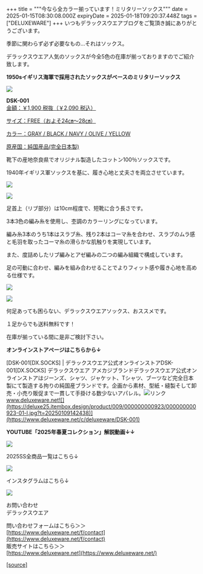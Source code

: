 +++
title = """今なら全カラー揃っています！ミリタリーソックス"""
date = 2025-01-15T08:30:08.000Z
expiryDate = 2025-01-18T09:20:37.448Z
tags = ["DELUXEWARE"]
+++
いつもデラックスウエアブログをご覧頂き誠にありがとうございます。

季節に関わらず必ず必要なもの...それはソックス。

デラックスウエア人気のソックスが今全5色の在庫が揃っておりますのでご紹介致します。

**1950sイギリス海軍で採用されたソックスがベースのミリタリーソックス**

[![](https://stat.ameba.jp/user_images/20250115/15/deluxeware/2b/d6/j/o0800120015533452562.jpg)](https://stat.ameba.jp/user_images/20250115/15/deluxeware/2b/d6/j/o0800120015533452562.jpg)

**DSK-001**  
[金額：￥1,900 税抜（￥2,090 税込）](https://www.deluxeware.net/c/deluxeware/DSK-001)

[サイズ：FREE（およそ24㎝～28㎝）](https://www.deluxeware.net/c/deluxeware/DSK-001)

[カラー：GRAY / BLACK / NAVY / OLIVE / YELLOW](https://www.deluxeware.net/c/deluxeware/DSK-001)

[原産国：純国産品(完全日本製)](https://www.deluxeware.net/c/deluxeware/DSK-001)

靴下の産地奈良県でオリジナル製造したコットン100％ソックスです。

1940年イギリス軍ソックスを基に、履き心地と丈夫さを両立させています。

[![](https://stat.ameba.jp/user_images/20250115/15/deluxeware/9b/3a/j/o0800120015533452566.jpg)](https://stat.ameba.jp/user_images/20250115/15/deluxeware/9b/3a/j/o0800120015533452566.jpg)

[![](https://stat.ameba.jp/user_images/20250115/15/deluxeware/41/07/j/o0800120015533452576.jpg)](https://stat.ameba.jp/user_images/20250115/15/deluxeware/41/07/j/o0800120015533452576.jpg)

足首上（リブ部分）は10cm程度で、短靴に合う長さです。

3本3色の編み糸を使用し、杢調のカラーリングになっています。

編み糸3本のうち1本はスラブ糸、残り2本はコーマ糸を合わせ、スラブのムラ感と毛羽を取ったコーマ糸の滑らかな肌触りを実現しています。

また、度詰めしたリブ編みとアゼ編みの二つの編み組織で構成しています。

足の可動に合わせ、編みを組み合わせることでよりフィット感や履き心地を高める仕様です。

[![](https://stat.ameba.jp/user_images/20250115/15/deluxeware/d0/ff/j/o0800120015533452580.jpg)](https://stat.ameba.jp/user_images/20250115/15/deluxeware/d0/ff/j/o0800120015533452580.jpg)

[![](https://stat.ameba.jp/user_images/20250115/15/deluxeware/d9/0b/j/o0800120015533452571.jpg)](https://stat.ameba.jp/user_images/20250115/15/deluxeware/d9/0b/j/o0800120015533452571.jpg)

何足あっても困らない、デラックスウエアソックス、おススメです。

１足からでも送料無料です！

在庫が揃っている間に是非ご検討下さい。

**オンラインストアページはこちらから↓**

[DSK-001\[DX.SOCKS\] | デラックスウエア公式オンラインストアDSK-001\[DX.SOCKS\] デラックスウエア アメカジブランドデラックスウエア公式オンラインストアはジーンズ、シャツ、ジャケット、Tシャツ、ブーツなど完全日本製にて製造する拘りの純国産ブランドです。企画から素材、型紙・縫製そして卸売・小売り販促まで一貫して手掛ける数少ないアパレル。![リンク](https://c.stat100.ameba.jp/ameblo/symbols/v3.20.0/svg/gray/editor_link.svg)www.deluxeware.net![](https://deluxe25.itembox.design/product/009/000000000923/000000000923-01-l.jpg?t=20250109142438)](https://www.deluxeware.net/c/deluxeware/DSK-001)

**YOUTUBE「2025年春夏コレクション」解説動画↓↓**

**[![](https://stat.ameba.jp/user_images/20250108/16/deluxeware/ac/cf/j/o1200050015530951038.jpg?caw=800)](https://www.youtube.com/playlist?list=PLmcuUjZ67rhnclr762_W-zDg7FyyrNvqF)**

2025SS全商品一覧はこちら↓

[![](https://stat.ameba.jp/user_images/20250114/17/deluxeware/cf/2d/j/o1200050015533133265.jpg?caw=800)](https://www.deluxeware.net/c/2025SSreserve)

インスタグラムはこちら↓

[![](https://stat.ameba.jp/user_images/20240315/15/deluxeware/04/7f/j/o0800026015413271803.jpg?caw=800)](https://www.instagram.com/deluxeware/?hl=ja)

お問い合わせ  
デラックスウエア

問い合わせフォームはこちら＞＞  
[https://www.deluxeware.net/f/contact](https://www.deluxeware.net/f/contact)  
販売サイトはこちら＞＞  
[https://www.deluxeware.net](https://www.deluxeware.net/)

[[source]](https://ameblo.jp/deluxeware/entry-12882559963.html)
